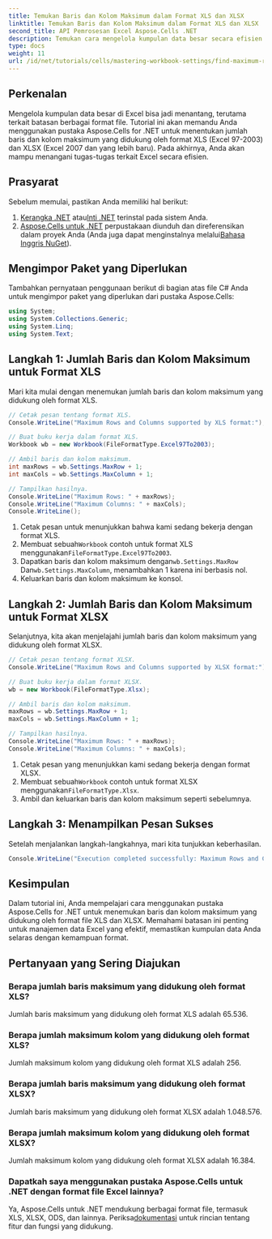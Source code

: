 ```yaml
---
title: Temukan Baris dan Kolom Maksimum dalam Format XLS dan XLSX
linktitle: Temukan Baris dan Kolom Maksimum dalam Format XLS dan XLSX
second_title: API Pemrosesan Excel Aspose.Cells .NET
description: Temukan cara mengelola kumpulan data besar secara efisien di Excel dengan memanfaatkan pustaka Aspose.Cells for .NET. Panduan ini menyediakan pendekatan langkah demi langkah untuk mengidentifikasi jumlah baris dan kolom maksimum yang didukung oleh format file XLS dan XLSX.
type: docs
weight: 11
url: /id/net/tutorials/cells/mastering-workbook-settings/find-maximum-rows-and-columns/
---
```

## Perkenalan

Mengelola kumpulan data besar di Excel bisa jadi menantang, terutama terkait batasan berbagai format file. Tutorial ini akan memandu Anda menggunakan pustaka Aspose.Cells for .NET untuk menentukan jumlah baris dan kolom maksimum yang didukung oleh format XLS (Excel 97-2003) dan XLSX (Excel 2007 dan yang lebih baru). Pada akhirnya, Anda akan mampu menangani tugas-tugas terkait Excel secara efisien.

## Prasyarat

Sebelum memulai, pastikan Anda memiliki hal berikut:

1. [Kerangka .NET](https://dotnet.microsoft.com/en-us/download) atau[Inti .NET](https://dotnet.microsoft.com/en-us/download) terinstal pada sistem Anda.
2. [Aspose.Cells untuk .NET](https://releases.aspose.com/cells/net/) perpustakaan diunduh dan direferensikan dalam proyek Anda (Anda juga dapat menginstalnya melalui[Bahasa Inggris NuGet](https://www.nuget.org/packages/Aspose.Cells/)).

## Mengimpor Paket yang Diperlukan

Tambahkan pernyataan penggunaan berikut di bagian atas file C# Anda untuk mengimpor paket yang diperlukan dari pustaka Aspose.Cells:

```csharp
using System;
using System.Collections.Generic;
using System.Linq;
using System.Text;
```

## Langkah 1: Jumlah Baris dan Kolom Maksimum untuk Format XLS

Mari kita mulai dengan menemukan jumlah baris dan kolom maksimum yang didukung oleh format XLS.

```csharp
// Cetak pesan tentang format XLS.
Console.WriteLine("Maximum Rows and Columns supported by XLS format:");

// Buat buku kerja dalam format XLS.
Workbook wb = new Workbook(FileFormatType.Excel97To2003);

// Ambil baris dan kolom maksimum.
int maxRows = wb.Settings.MaxRow + 1;
int maxCols = wb.Settings.MaxColumn + 1;

// Tampilkan hasilnya.
Console.WriteLine("Maximum Rows: " + maxRows);
Console.WriteLine("Maximum Columns: " + maxCols);
Console.WriteLine();
```

1. Cetak pesan untuk menunjukkan bahwa kami sedang bekerja dengan format XLS.
2.  Membuat sebuah`Workbook` contoh untuk format XLS menggunakan`FileFormatType.Excel97To2003`.
3.  Dapatkan baris dan kolom maksimum dengan`wb.Settings.MaxRow` Dan`wb.Settings.MaxColumn`, menambahkan 1 karena ini berbasis nol.
4. Keluarkan baris dan kolom maksimum ke konsol.

## Langkah 2: Jumlah Baris dan Kolom Maksimum untuk Format XLSX

Selanjutnya, kita akan menjelajahi jumlah baris dan kolom maksimum yang didukung oleh format XLSX.

```csharp
// Cetak pesan tentang format XLSX.
Console.WriteLine("Maximum Rows and Columns supported by XLSX format:");

// Buat buku kerja dalam format XLSX.
wb = new Workbook(FileFormatType.Xlsx);

// Ambil baris dan kolom maksimum.
maxRows = wb.Settings.MaxRow + 1;
maxCols = wb.Settings.MaxColumn + 1;

// Tampilkan hasilnya.
Console.WriteLine("Maximum Rows: " + maxRows);
Console.WriteLine("Maximum Columns: " + maxCols);
```

1. Cetak pesan yang menunjukkan kami sedang bekerja dengan format XLSX.
2.  Membuat sebuah`Workbook` contoh untuk format XLSX menggunakan`FileFormatType.Xlsx`.
3. Ambil dan keluarkan baris dan kolom maksimum seperti sebelumnya.

## Langkah 3: Menampilkan Pesan Sukses

Setelah menjalankan langkah-langkahnya, mari kita tunjukkan keberhasilan.

```csharp
Console.WriteLine("Execution completed successfully: Maximum Rows and Columns retrieval for both formats.");
```

## Kesimpulan

Dalam tutorial ini, Anda mempelajari cara menggunakan pustaka Aspose.Cells for .NET untuk menemukan baris dan kolom maksimum yang didukung oleh format file XLS dan XLSX. Memahami batasan ini penting untuk manajemen data Excel yang efektif, memastikan kumpulan data Anda selaras dengan kemampuan format.

## Pertanyaan yang Sering Diajukan

### Berapa jumlah baris maksimum yang didukung oleh format XLS?
Jumlah baris maksimum yang didukung oleh format XLS adalah 65.536.

### Berapa jumlah maksimum kolom yang didukung oleh format XLS?
Jumlah maksimum kolom yang didukung oleh format XLS adalah 256.

### Berapa jumlah baris maksimum yang didukung oleh format XLSX?
Jumlah baris maksimum yang didukung oleh format XLSX adalah 1.048.576.

### Berapa jumlah maksimum kolom yang didukung oleh format XLSX?
Jumlah maksimum kolom yang didukung oleh format XLSX adalah 16.384.

### Dapatkah saya menggunakan pustaka Aspose.Cells untuk .NET dengan format file Excel lainnya?
 Ya, Aspose.Cells untuk .NET mendukung berbagai format file, termasuk XLS, XLSX, ODS, dan lainnya. Periksa[dokumentasi](https://reference.aspose.com/cells/net/) untuk rincian tentang fitur dan fungsi yang didukung.